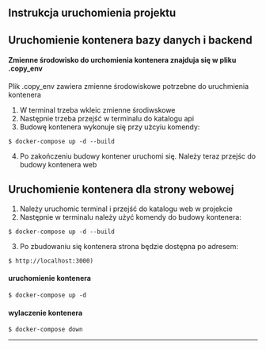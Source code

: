## Instrukcja uruchomienia projektu

## Uruchomienie kontenera bazy danych i backend
#### Zmienne środowisko do urchomienia kontenera znajduja się w pliku .copy_env

Plik .copy_env zawiera zmienne środowiskowe potrzebne do uruchmienia kontenera
1. W terminal trzeba wkleic zmienne środiwskowe
2. Następnie trzeba przejść w terminalu do katalogu api
3. Budowę kontenera wykonuje się przy użcyiu komendy:
```
$ docker-compose up -d --build
```
4. Po zakończeniu budowy kontener uruchomi się. Należy teraz przejśc do budowy kontenera web


## Uruchomienie kontenera dla strony webowej

1. Należy uruchomic terminal i przejść do katalogu web w projekcie
2. Następnie w terminalu należy użyć komendy do budowy kontenera: 
```
$ docker-compose up -d --build
```
3. Po zbudowaniu się kontenera strona będzie dostępna po adresem: 

```
$ http://localhost:3000)
```


#### uruchomienie kontenera
```
$ docker-compose up -d
```
#### wylaczenie kontenera
```
$ docker-compose down
```
______________________________________________

